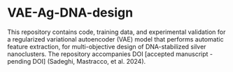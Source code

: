 # VAE-Ag-DNA-design

This repository contains code, training data, and experimental validation for a regularized variational autoencoder (VAE) model that performs automatic feature extraction, for multi-objective design of DNA-stabilized silver nanoclusters. The repository accompanies DOI [accepted manuscript - pending DOI] (Sadeghi, Mastracco, et al. 2024).

